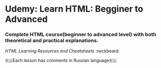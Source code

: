 # Udemy: Learn HTML: Begginer to Advanced #

### Complete HTML course(beginner to advanced level) with both theoretical and practical explanations. ###  
_HTML Learning Resources and Cheatsheets_ :neckbeard:  
  
  
🇷🇺Each lesson has comments in Russian language🇷🇺
